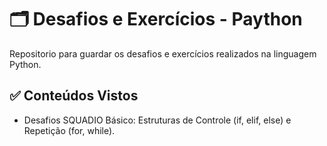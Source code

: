 # 🗂️ Desafios e Exercícios - Paython

Repositorio para guardar os desafios e exercícios realizados na linguagem Python.

## ✅ Conteúdos Vistos

- Desafios SQUADIO Básico:
Estruturas de Controle (if, elif, else) e Repetição (for, while).
